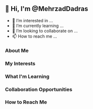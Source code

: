 ## 👋 Hi, I'm @MehrzadDadras

- 👀 I’m interested in ...
- 🌱 I’m currently learning ...
- 💞️ I’m looking to collaborate on ...
- 📫 How to reach me ...

### About Me

<!-- Add a brief introduction about yourself -->

### My Interests

<!-- List some of your interests, both related to coding and personal -->

### What I'm Learning

<!-- Share what you are currently learning or exploring -->

### Collaboration Opportunities

<!-- Mention areas or projects you're open to collaborating on -->

### How to Reach Me

<!-- Provide information on the best ways to contact you -->

<!---
MehrzadDadras/MehrzadDadras is a ✨ special ✨ repository because its `README.md` (this file) appears on your GitHub profile.
You can click the Preview link to take a look at your changes.
--->
